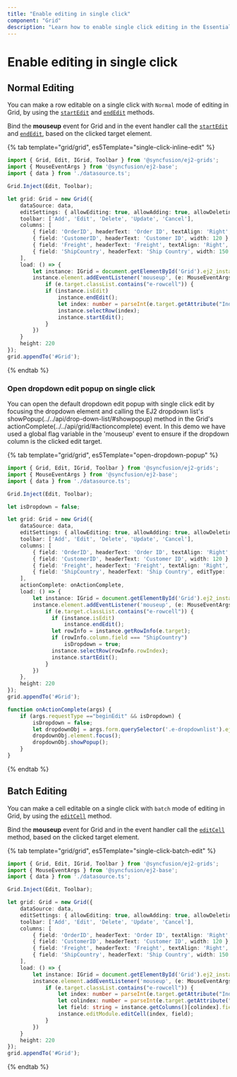 ```yaml
---
title: "Enable editing in single click"
component: "Grid"
description: "Learn how to enable single click editing in the Essential JS 2 DataGrid control."
---
```


# Enable editing in single click

## Normal Editing

You can make a row editable on a single click with `Normal` mode of editing in Grid, by using the [`startEdit`](../../api/grid/#startedit) and [`endEdit`](../../api/grid/#endedit) methods.

Bind the **mouseup** event for Grid and in the event handler call the [`startEdit`](../../api/grid/#startedit) and [`endEdit`](../../api/grid/#endedit), based on the clicked target element.

{% tab template="grid/grid", es5Template="single-click-inline-edit" %}

```typescript
import { Grid, Edit, IGrid, Toolbar } from '@syncfusion/ej2-grids';
import { MouseEventArgs } from '@syncfusion/ej2-base';
import { data } from './datasource.ts';

Grid.Inject(Edit, Toolbar);

let grid: Grid = new Grid({
    dataSource: data,
    editSettings: { allowEditing: true, allowAdding: true, allowDeleting: true },
    toolbar: ['Add', 'Edit', 'Delete', 'Update', 'Cancel'],
    columns: [
        { field: 'OrderID', headerText: 'Order ID', textAlign: 'Right', width: 100, isPrimaryKey: true },
        { field: 'CustomerID', headerText: 'Customer ID', width: 120 },
        { field: 'Freight', headerText: 'Freight', textAlign: 'Right', width: 120, format: 'C2' },
        { field: 'ShipCountry', headerText: 'Ship Country', width: 150 }
    ],
    load: () => {
        let instance: IGrid = document.getElementById('Grid').ej2_instances[0];
        instance.element.addEventListener('mouseup', (e: MouseEventArgs) => {
            if (e.target.classList.contains("e-rowcell")) {
            if (instance.isEdit)
                instance.endEdit();
                let index: number = parseInt(e.target.getAttribute("Index"));
                instance.selectRow(index);
                instance.startEdit();
            }
        })
    }
    height: 220
});
grid.appendTo('#Grid');

```

{% endtab %}

### Open dropdown edit popup on single click

You can open the default dropdown edit popup with single click edit by focusing the dropdown element and calling the EJ2 dropdown list's showPopup(../../api/drop-down-list/#showpopup) method in the Grid's actionComplete(../../api/grid/#actioncomplete) event. In this demo we have used a global flag variable in the 'mouseup' event to ensure if the dropdown column is the clicked edit target.

{% tab template="grid/grid", es5Template="open-dropdown-popup" %}

```typescript
import { Grid, Edit, IGrid, Toolbar } from '@syncfusion/ej2-grids';
import { MouseEventArgs } from '@syncfusion/ej2-base';
import { data } from './datasource.ts';

Grid.Inject(Edit, Toolbar);

let isDropdown = false;

let grid: Grid = new Grid({
    dataSource: data,
    editSettings: { allowEditing: true, allowAdding: true, allowDeleting: true },
    toolbar: ['Add', 'Edit', 'Delete', 'Update', 'Cancel'],
    columns: [
        { field: 'OrderID', headerText: 'Order ID', textAlign: 'Right', width: 100, isPrimaryKey: true },
        { field: 'CustomerID', headerText: 'Customer ID', width: 120 },
        { field: 'Freight', headerText: 'Freight', textAlign: 'Right', width: 120, format: 'C2' },
        { field: 'ShipCountry', headerText: 'Ship Country', editType: 'dropdownedit', width: 150 }
    ],
    actionComplete: onActionComplete,
    load: () => {
        let instance: IGrid = document.getElementById('Grid').ej2_instances[0];
        instance.element.addEventListener('mouseup', (e: MouseEventArgs) => {
            if (e.target.classList.contains("e-rowcell")) {
              if (instance.isEdit)
                  instance.endEdit();
              let rowInfo = instance.getRowInfo(e.target);
              if (rowInfo.column.field === "ShipCountry")
                  isDropdown = true;
              instance.selectRow(rowInfo.rowIndex);
              instance.startEdit();
            }
        })
    },
    height: 220
});
grid.appendTo('#Grid');

function onActionComplete(args) {
    if (args.requestType =="beginEdit" && isDropdown) {
        isDropdown = false;
        let dropdownObj = args.form.querySelector('.e-dropdownlist').ej2_instances[0];
        dropdownObj.element.focus();
        dropdownObj.showPopup();
    }
}


```

{% endtab %}

## Batch Editing

You can make a cell editable on a single click with `batch` mode of editing in Grid, by using the [`editCell`](../../api/grid/edit/#editcell) method.

Bind the **mouseup** event for Grid and in the event handler call the [`editCell`](../../api/grid/edit/#editcell) method, based on the clicked target element.

{% tab template="grid/grid", es5Template="single-click-batch-edit" %}

```typescript
import { Grid, Edit, IGrid, Toolbar } from '@syncfusion/ej2-grids';
import { MouseEventArgs } from '@syncfusion/ej2-base';
import { data } from './datasource.ts';

Grid.Inject(Edit, Toolbar);

let grid: Grid = new Grid({
    dataSource: data,
    editSettings: { allowEditing: true, allowAdding: true, allowDeleting: true, mode: 'Batch' },
    toolbar: ['Add', 'Edit', 'Delete', 'Update', 'Cancel'],
    columns: [
        { field: 'OrderID', headerText: 'Order ID', textAlign: 'Right', width: 100, isPrimaryKey: true },
        { field: 'CustomerID', headerText: 'Customer ID', width: 120 },
        { field: 'Freight', headerText: 'Freight', textAlign: 'Right', width: 120, format: 'C2' },
        { field: 'ShipCountry', headerText: 'Ship Country', width: 150 }
    ],
    load: () => {
        let instance: IGrid = document.getElementById('Grid').ej2_instances[0];
        instance.element.addEventListener('mouseup', (e: MouseEventArgs) => {
            if (e.target.classList.contains("e-rowcell")) {
                let index: number = parseInt(e.target.getAttribute("Index"));
                let colindex: number = parseInt(e.target.getAttribute("aria-colindex"));
                let field: string = instance.getColumns()[colindex].field;
                instance.editModule.editCell(index, field);
            }
        })
    }
    height: 220
});
grid.appendTo('#Grid');

```

{% endtab %}